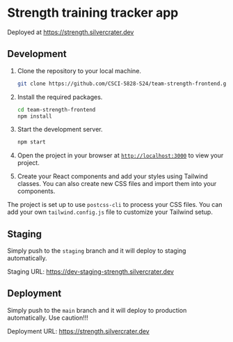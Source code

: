 # Strength training tracker app

Deployed at https://strength.silvercrater.dev

## Development

1. Clone the repository to your local machine.
    ```sh
    git clone https://github.com/CSCI-5828-S24/team-strength-frontend.git
    ```

1. Install the required packages.
    ```sh
    cd team-strength-frontend
    npm install
    ```

1. Start the development server.
    ```sh
    npm start
    ```
1. Open the project in your browser at [`http://localhost:3000`](http://localhost:3000) to view your project.
1. Create your React components and add your styles using Tailwind classes. You can also create new CSS files and import them into your components.

The project is set up to use `postcss-cli` to process your CSS files. You can add your own `tailwind.config.js` file to customize your Tailwind setup.

## Staging

Simply push to the `staging` branch and it will deploy to staging automatically.

Staging URL: https://dev-staging-strength.silvercrater.dev

## Deployment

Simply push to the `main` branch and it will deploy to production automatically. Use caution!!!

Deployment URL: https://strength.silvercrater.dev
